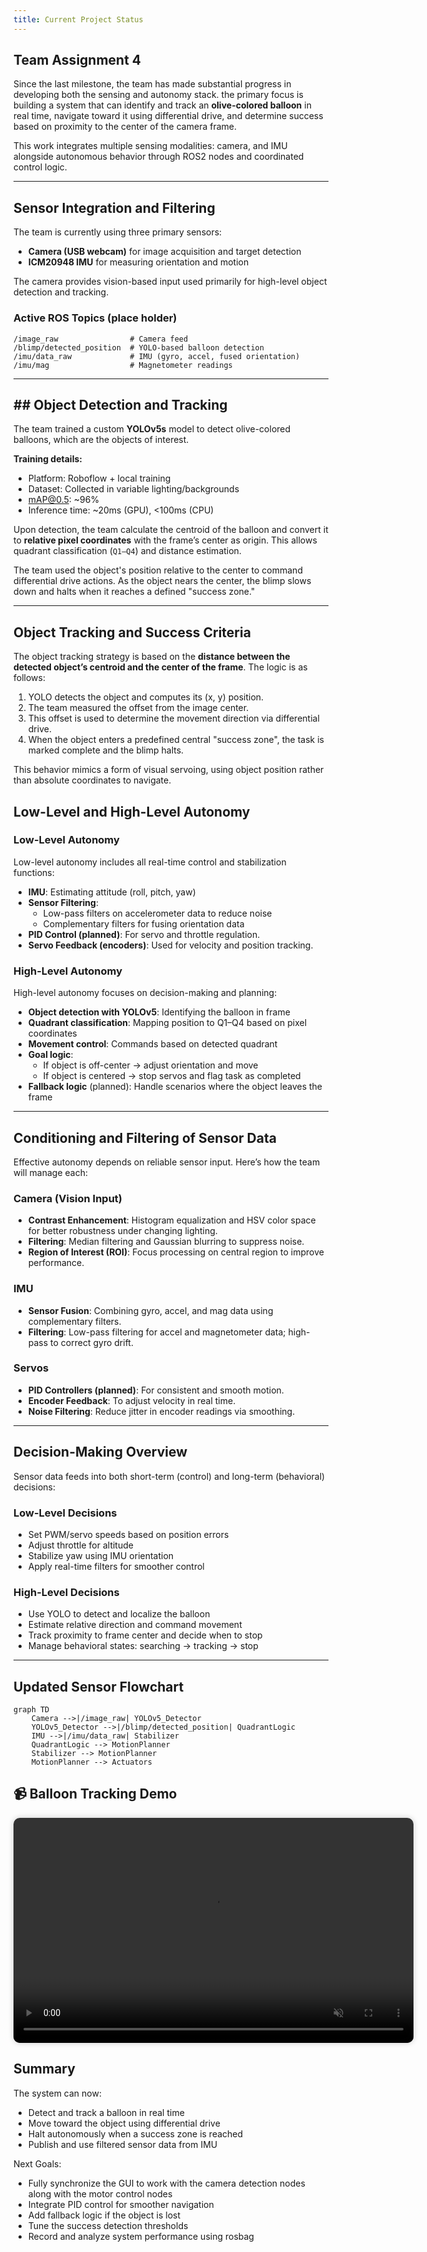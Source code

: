 ```yaml
---
title: Current Project Status
---
```


## Team Assignment 4

Since the last milestone, the team has made substantial progress in developing both the sensing and autonomy stack. the primary focus is building a system that can identify and track an **olive-colored balloon** in real time, navigate toward it using differential drive, and determine success based on proximity to the center of the camera frame.

This work integrates multiple sensing modalities: camera, and IMU alongside autonomous behavior through ROS2 nodes and coordinated control logic.

---

## Sensor Integration and Filtering
 
The team is currently using three primary sensors:

- **Camera (USB webcam)** for image acquisition and target detection
- **ICM20948 IMU** for measuring orientation and motion

The camera provides vision-based input used primarily for high-level object detection and tracking.

### Active ROS Topics (place holder)

```
/image_raw                # Camera feed 
/blimp/detected_position  # YOLO-based balloon detection 
/imu/data_raw             # IMU (gyro, accel, fused orientation) 
/imu/mag                  # Magnetometer readings 
```

---

## ## Object Detection and Tracking

The team trained a custom **YOLOv5s** model to detect olive-colored balloons, which are the objects of interest.

**Training details:**  
- Platform: Roboflow + local training
- Dataset: Collected in variable lighting/backgrounds
- mAP@0.5: ~96%
- Inference time: ~20ms (GPU), <100ms (CPU)

Upon detection, the team calculate the centroid of the balloon and convert it to **relative pixel coordinates** with the frame’s center as origin. This allows quadrant classification (`Q1–Q4`) and distance estimation.  

The team used the object's position relative to the center to command differential drive actions. As the object nears the center, the blimp slows down and halts when it reaches a defined "success zone."

---

## Object Tracking and Success Criteria

The object tracking strategy is based on the **distance between the detected object’s centroid and the center of the frame**. The logic is as follows:

1. YOLO detects the object and computes its (x, y) position.
2. The team measured the offset from the image center.
3. This offset is used to determine the movement direction via differential drive.
4. When the object enters a predefined central "success zone", the task is marked complete and the blimp halts.

This behavior mimics a form of visual servoing, using object position rather than absolute coordinates to navigate.

## Low-Level and High-Level Autonomy

### Low-Level Autonomy

Low-level autonomy includes all real-time control and stabilization functions:

- **IMU**: Estimating attitude (roll, pitch, yaw)
- **Sensor Filtering**:
  - Low-pass filters on accelerometer data to reduce noise
  - Complementary filters for fusing orientation data
- **PID Control (planned)**: For servo and throttle regulation.
- **Servo Feedback (encoders)**: Used for velocity and position tracking.

### High-Level Autonomy

High-level autonomy focuses on decision-making and planning:

- **Object detection with YOLOv5**: Identifying the balloon in frame
- **Quadrant classification**: Mapping position to Q1–Q4 based on pixel coordinates
- **Movement control**: Commands based on detected quadrant
- **Goal logic**:  
  - If object is off-center → adjust orientation and move
  - If object is centered → stop servos and flag task as completed
- **Fallback logic** (planned): Handle scenarios where the object leaves the frame

---

## Conditioning and Filtering of Sensor Data

Effective autonomy depends on reliable sensor input. Here’s how the team will manage each:

### Camera (Vision Input)

- **Contrast Enhancement**: Histogram equalization and HSV color space for better robustness under changing lighting.
- **Filtering**: Median filtering and Gaussian blurring to suppress noise.
- **Region of Interest (ROI)**: Focus processing on central region to improve performance.

### IMU

- **Sensor Fusion**: Combining gyro, accel, and mag data using complementary filters.
- **Filtering**: Low-pass filtering for accel and magnetometer data; high-pass to correct gyro drift.

### Servos

- **PID Controllers (planned)**: For consistent and smooth motion.
- **Encoder Feedback**: To adjust velocity in real time.
- **Noise Filtering**: Reduce jitter in encoder readings via smoothing.

---

## Decision-Making Overview

Sensor data feeds into both short-term (control) and long-term (behavioral) decisions:

### Low-Level Decisions

- Set PWM/servo speeds based on position errors
- Adjust throttle for altitude
- Stabilize yaw using IMU orientation
- Apply real-time filters for smoother control

### High-Level Decisions

- Use YOLO to detect and localize the balloon
- Estimate relative direction and command movement
- Track proximity to frame center and decide when to stop
- Manage behavioral states: searching → tracking → stop

---

## Updated Sensor Flowchart

```mermaid
graph TD
    Camera -->|/image_raw| YOLOv5_Detector
    YOLOv5_Detector -->|/blimp/detected_position| QuadrantLogic
    IMU -->|/imu/data_raw| Stabilizer
    QuadrantLogic --> MotionPlanner
    Stabilizer --> MotionPlanner
    MotionPlanner --> Actuators
```
<!-- # Need: rqt graph..... -->

<h2>📹 Balloon Tracking Demo</h2>

<video autoplay muted loop playsinline width="640" height="360" style="border-radius: 10px; box-shadow: 0 0 10px rgba(0,0,0,0.2);">
  <source src="./videos/ballon_detection.mp4" type="video/mp4">
  Your browser does not support the video tag.
</video>


## Summary

The system can now: 

- Detect and track a balloon in real time
- Move toward the object using differential drive
- Halt autonomously when a success zone is reached
- Publish and use filtered sensor data from IMU

Next Goals:

- Fully synchronize the GUI to work with the camera detection nodes along with the motor control nodes
- Integrate PID control for smoother navigation
- Add fallback logic if the object is lost
- Tune the success detection thresholds
- Record and analyze system performance using rosbag